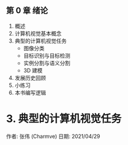 ## 第 0 章 绪论
  1. 概述
  2. 计算机视觉基本概念
  3. 典型的计算机视觉任务
      - 图像分类 
      - 目标识别与目标检测
      - 实例分割与语义分割
      - 3D 建模
  4. 发展历史回顾
  5. 小练习
  6. 本书编写逻辑

# 3. 典型的计算机视觉任务

作者: 张伟 (Charmve)
日期: 2021/04/29

